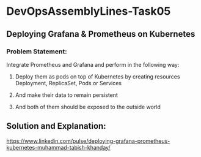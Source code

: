 # DevOpsAssemblyLines-Task05

## Deploying Grafana & Prometheus on Kubernetes

### Problem Statement:
Integrate Prometheus and Grafana and perform in the following way:

1. Deploy them as pods on top of Kubernetes by creating resources Deployment, ReplicaSet, Pods or Services

2. And make their data to remain persistent 

3. And both of them should be exposed to the outside world

## Solution and Explanation:
https://www.linkedin.com/pulse/deploying-grafana-prometheus-kubernetes-muhammad-tabish-khanday/
